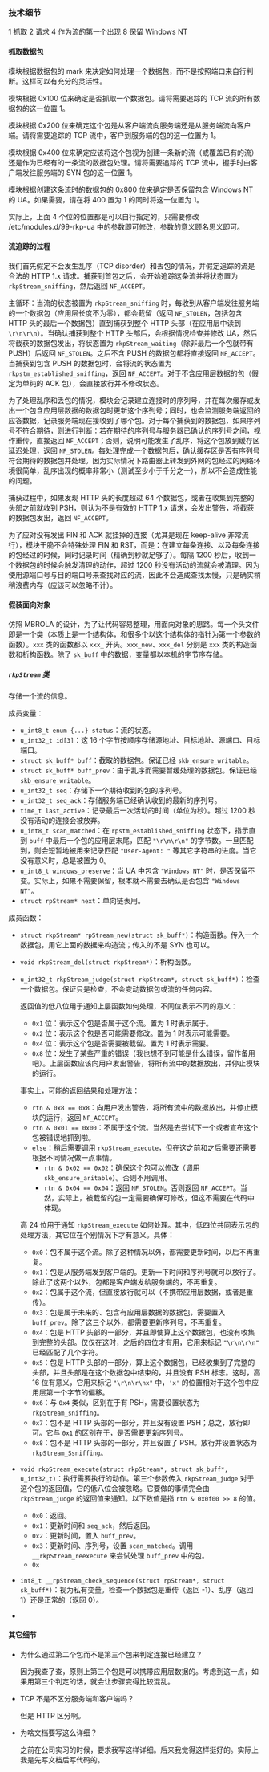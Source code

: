 ### 技术细节

1 抓取
2 请求
4 作为流的第一个出现
8 保留 Windows NT

#### 抓取数据包

模块根据数据包的 mark 来决定如何处理一个数据包，而不是按照端口来自行判断。这样可以有充分的灵活性。

模块根据 0x100 位来确定是否抓取一个数据包。请将需要追踪的 TCP 流的所有数据包的这一位置 1。

模块根据 0x200 位来确定这个包是从客户端流向服务端还是从服务端流向客户端。请将需要追踪的 TCP 流中，客户到服务端的包的这一位置为 1。

模块根据 0x400 位来确定应该将这个包视为创建一条新的流（或覆盖已有的流）还是作为已经有的一条流的数据包处理。请将需要追踪的 TCP 流中，握手时由客户端发往服务端的 SYN 包的这一位置 1。

模块根据创建这条流时的数据包的 0x800 位来确定是否保留包含 Windows NT 的 UA。如果需要，请在将 400 置为 1 的同时将这一位置为 1。

实际上，上面 4 个位的位置都是可以自行指定的，只需要修改 /etc/modules.d/99-rkp-ua 中的参数即可修改，参数的意义顾名思义即可。

#### 流追踪的过程

我们首先假定不会发生乱序（TCP disorder）和丢包的情况，并假定追踪的流是合法的 HTTP 1.x 请求。捕获到首包之后，会开始追踪这条流并将状态置为 `rkpStream_sniffing`，然后返回 `NF_ACCEPT`。

主循环：当流的状态被置为 `rkpStream_sniffing` 时，每收到从客户端发往服务端的一个数据包（应用层长度不为零），都会截留（返回 `NF_STOLEN`，包括包含 HTTP 头的最后一个数据包）直到捕获到整个 HTTP 头部（在应用层中读到 `\r\n\r\n`）。当确认捕获到整个 HTTP 头部后，会根据情况检查并修改 UA，然后将截获的数据包发出，将状态置为 `rkpStream_waiting`（除非最后一个包就带有 PUSH）后返回 `NF_STOLEN`。之后不含 PUSH 的数据包都将直接返回 `NF_ACCEPT`。当捕获到包含 PUSH 的数据包时，会将流的状态置为 `rkpstm_established_sniffing`，返回 `NF_ACCEPT`。对于不含应用层数据的包（假定为单纯的 ACK 包），会直接放行并不修改状态。

为了处理乱序和丢包的情况，模块会记录建立连接时的序列号，并在每次缓存或发出一个包含应用层数据的数据包时更新这个序列号；同时，也会监测服务端返回的应答数据，记录服务端现在接收到了哪个包。对于每个捕获到的数据包，如果序列号不符合期待，则进行判断：若在期待的序列号与服务器已确认的序列号之间，视作重传，直接返回 `NF_ACCEPT`；否则，说明可能发生了乱序，将这个包放到缓存区延迟处理，返回 `NF_STOLEN`。每处理完成一个数据包后，确认缓存区是否有序列号符合期待的数据包并处理。因为实际情况下路由器上转发到外网的包经过的网络环境很简单，乱序出现的概率非常小（测试至少小于千分之一），所以不会造成性能的问题。

捕获过程中，如果发现 HTTP 头的长度超过 64 个数据包，或者在收集到完整的头部之前就收到 PSH，则认为不是有效的 HTTP 1.x 请求，会发出警告，将截获的数据包发出，返回 `NF_ACCEPT`。

为了应对没有发出 FIN 和 ACK 就挂掉的连接（尤其是现在 keep-alive 非常流行），模块干脆不会特殊处理 FIN 和 RST，而是：在建立每条连接、以及每条连接的包经过的时候，同时记录时间（精确到秒就足够了）。每隔 1200 秒后，收到一个数据包的时候会触发清理的动作，超过 1200 秒没有活动的流就会被清理。因为使用源端口号与目的端口号来查找对应的流，因此不会造成查找太慢，只是确实稍稍浪费内存（应该可以忽略不计）。

#### 假装面向对象

仿照 MBROLA 的设计，为了让代码容易整理，用面向对象的思路。每一个头文件即是一个类（本质上是一个结构体，和很多个以这个结构体的指针为第一个参数的函数）。`xxx` 类的函数都以 `xxx_` 开头。`xxx_new`、`xxx_del` 分别是 `xxx` 类的构造函数和析构函数。除了 `sk_buff` 中的数据，变量都以本机的字节序存储。

##### `rkpStream` 类

存储一个流的信息。

成员变量：

* `u_int8_t enum {...} status`：流的状态。
* `u_int32_t id[3]`：这 16 个字节按顺序存储源地址、目标地址、源端口、目标端口。
* `struct sk_buff* buff`：截取的数据包。保证已经 `skb_ensure_writable`。
* `struct sk_buff* buff_prev`：由于乱序而需要暂缓处理的数据包。保证已经 `skb_ensure_writable`。
* `u_int32_t seq`：存储下一个期待收到的包的序列号。
* `u_int32_t seq_ack`：存储服务端已经确认收到的最新的序列号。
* `time_t last_active`：记录最后一次活动的时间（单位为秒）。超过 1200 秒没有活动的连接会被放弃。
* `u_int8_t scan_matched`：在 `rpstm_established_sniffing` 状态下，指示直到 `buff` 中最后一个包的应用层末尾，匹配 `"\r\n\r\n"` 的字节数。一旦匹配到，则会短暂地被用来记录匹配 `"User-Agent: "` 等其它字符串的进度。当它没有意义时，总是被置为 0。
* `u_int8_t windows_preserve`：当 UA 中包含 `"Windows NT"` 时，是否保留不变。实际上，如果不需要保留，根本就不需要去确认是否包含 `"Windows NT"`。
* `struct rpStream* next`：单向链表用。

成员函数：

* `struct rkpStream* rpStream_new(struct sk_buff*)`：构造函数。传入一个数据包，用它上面的数据来构造流；传入的不是 SYN 也可以。

* `void rkpStream_del(struct rkpStream*)`：析构函数。

* `u_int32_t rkpStream_judge(struct rkpStream*, struct sk_buff*)`：检查一个数据包。保证只是检查，不会变动数据包或流的任何内容。

  返回值的低八位用于通知上层函数如何处理，不同位表示不同的意义：

  * `0x1` 位：表示这个包是否属于这个流。置为 1 时表示属于。
  * `0x2` 位：表示这个包是否可能需要修改。置为 1 时表示可能需要。
  * `0x4` 位：表示这个包是否需要被截留。置为 1 时表示需要。
  * `0x8` 位：发生了某些严重的错误（我也想不到可能是什么错误，留作备用吧）。上层函数应该向用户发出警告，将所有流中的数据放出，并停止模块的运行。

  事实上，可能的返回结果和处理方法：

  * `rtn & 0x8 == 0x8`：向用户发出警告，将所有流中的数据放出，并停止模块的运行，返回 `NF_ACCEPT`。
  * `rtn & 0x01 == 0x00`：不属于这个流。当然是去尝试下一个或者宣布这个包被错误地抓到啦。
  * `else`：稍后需要调用 `rkpStream_execute`，但在这之前和之后需要还需要根据不同情况做一点事情。
    * `rtn & 0x02 == 0x02`：确保这个包可以修改（调用 `skb_ensure_aritable`）。否则不用调用。
    * `rtn & 0x04 == 0x04`：返回 `NF_STOLEN`。否则返回 `NF_ACCEPT`。当然，实际上，被截留的包一定需要确保可修改，但这不需要在代码中体现。

  高 24 位用于通知 `rkpStream_execute` 如何处理。其中，低四位共同表示包的处理方法，其它位在个别情况下才有意义。具体：

  * `0x0`：包不属于这个流。除了这种情况以外，都需要更新时间，以后不再重复。
  * `0x1`：包是从服务端发到客户端的。更新一下时间和序列号就可以放行了。除此了这两个以外，包都是客户端发给服务端的，不再重复。
  * `0x2`：包属于这个流，但直接放行就可以（不携带应用层数据，或者是重传）。
  * `0x3`：包是属于未来的、包含有应用层数据的数据包，需要置入 `buff_prev`。除了这三个以外，都需要更新序列号，不再重复。
  * `0x4`：包是 HTTP 头部的一部分，并且即使算上这个数据包，也没有收集到完整的头部。仅仅在这时，之后的四位才有用，它用来标记 `"\r\n\r\n"` 已经匹配了几个字符。
  * `0x5`：包是 HTTP 头部的一部分，算上这个数据包，已经收集到了完整的头部，并且头部是在这个数据包中结束的，并且没有 PSH 标志。这时，高 16 位有意义，它用来标记 `"\r\n\r\nx"` 中，`'x'` 的位置相对于这个包中应用层第一个字节的偏移。
  * `0x6`：与 `0x4` 类似，区别在于有 PSH，需要设置状态为 `rkpStream_sniffing`。
  * `0x7`：包不是 HTTP 头部的一部分，并且没有设置 PSH；总之，放行即可。它与 `0x1` 的区别在于，是否需要更新序列号。
  * `0x8`：包不是 HTTP 头部的一部分，并且设置了 PSH。放行并设置状态为 `rkpStream_Ssniffing`。

* `void rkpStream_execute(struct rkpStream*, struct sk_buff*, u_int32_t)`：执行需要执行的动作。第三个参数传入 `rkpStream_judge` 对于这个包的返回值，它的低八位会被忽略。它要做的事情完全由 `rkpStream_judge` 的返回值来通知。以下数值是指 `rtn & 0x0f00 >> 8` 的值。

  * `0x0`：返回。
  * `0x1`：更新时间和 `seq_ack`，然后返回。
  * `0x2`：更新时间，置入 `buff_prev`。
  * `0x3`：更新时间、序列号，设置 `scan_matched`。调用 `__rkpStream_reexecute` 来尝试处理 `buff_prev` 中的包。
  * `0x`

* `int8_t __rpStream_check_sequence(struct rpStream*, struct sk_buff*)`：视为私有变量。检查一个数据包是重传（返回 -1）、乱序（返回 1）还是正常的（返回 0）。

* 

#### 其它细节

* 为什么通过第二个包而不是第三个包来判定连接已经建立？

  因为我查了查，原则上第三个包是可以携带应用层数据的。考虑到这一点，如果用第三个判定的话，就会让步骤变得比较混乱。

* TCP 不是不区分服务端和客户端吗？

  但是 HTTP 区分啊。

* 为啥文档要写这么详细？

  之前在公司实习的时候，要求我写这样详细。后来我觉得这样挺好的。实际上我是先写文档后写代码的。